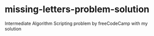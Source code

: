 # missing-letters-problem-solution
Intermediate Algorithm Scripting problem by freeCodeCamp with my solution
